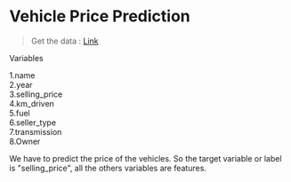# Vehicle Price Prediction
> Get the data : [Link](https://www.kaggle.com/datasets/nehalbirla/vehicle-dataset-from-cardekho)

Variables 

1.name  
2.year  
3.selling_price  
4.km_driven  
5.fuel  
6.seller_type  
7.transmission  
8.Owner  

We have to predict the price of the vehicles. 
So the target variable or label is "selling_price", all the others variables are features.